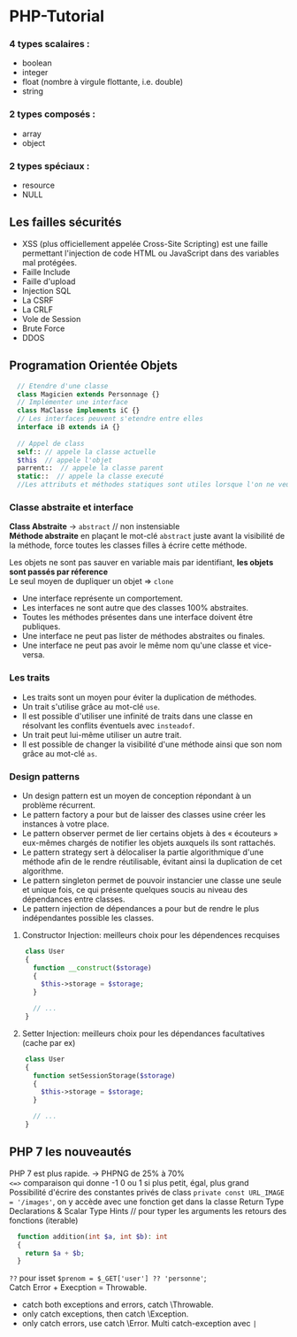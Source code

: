 # PHP-Tutorial

### 4 types scalaires :
* boolean       
* integer       
* float (nombre à virgule flottante, i.e. double)        
* string        
       
### 2 types composés :     
* array      
* object      

### 2 types spéciaux :
* resource     
* NULL     

## Les failles sécurités
* XSS (plus officiellement appelée Cross-Site Scripting) est une faille permettant l'injection de code HTML ou JavaScript dans des variables mal protégées.        
* Faille Include      
* Faille d'upload     
* Injection SQL      
* La CSRF      
* La CRLF      
* Vole de Session      
* Brute Force      
* DDOS

## Programation Orientée Objets
```php
  // Etendre d'une classe
  class Magicien extends Personnage {}
  // Implémenter une interface 
  class MaClasse implements iC {}
  // Les interfaces peuvent s'etendre entre elles
  interface iB extends iA {}
  
  // Appel de class
  self:: // appele la classe actuelle
  $this  // appele l'objet
  parrent::  // appele la classe parent
  static::  // appele la classe executé
  //Les attributs et méthodes statiques sont utiles lorsque l'on ne veut pas avoir besoin d'un objet pour s'en servir.
```

### Classe abstraite et interface
__Class Abstraite__ -> ```abstract``` // non instensiable     
__Méthode abstraite__ en plaçant le mot-clé ```abstract``` juste avant la visibilité de la méthode, force toutes les classes filles à écrire cette méthode.      
        
Les objets ne sont pas sauver en variable mais par identifiant, __les objets sont passés par réference__       
Le seul moyen de dupliquer un objet => ```clone```      

* Une interface représente un comportement.        
* Les interfaces ne sont autre que des classes 100% abstraites.        
* Toutes les méthodes présentes dans une interface doivent être publiques.        
* Une interface ne peut pas lister de méthodes abstraites ou finales.      
* Une interface ne peut pas avoir le même nom qu'une classe et vice-versa.        

### Les traits
* Les traits sont un moyen pour éviter la duplication de méthodes.
* Un trait s'utilise grâce au mot-clé ```use```.
* Il est possible d'utiliser une infinité de traits dans une classe en résolvant les conflits éventuels avec ```insteadof```.
* Un trait peut lui-même utiliser un autre trait.
* Il est possible de changer la visibilité d'une méthode ainsi que son nom grâce au mot-clé ```as```.

### Design patterns
* Un design pattern est un moyen de conception répondant à un problème récurrent.
* Le pattern factory a pour but de laisser des classes usine créer les instances à votre place.
* Le pattern observer permet de lier certains objets à des « écouteurs » eux-mêmes chargés de notifier les objets auxquels ils sont rattachés.
* Le pattern strategy sert à délocaliser la partie algorithmique d'une méthode afin de le rendre réutilisable, évitant ainsi la duplication de cet algorithme.
* Le pattern singleton permet de pouvoir instancier une classe une seule et unique fois, ce qui présente quelques soucis au niveau des dépendances entre classes.
* Le pattern injection de dépendances a pour but de rendre le plus indépendantes possible les classes.

1. Constructor Injection: meilleurs choix pour les dépendences recquises
```php
    class User
    {
      function __construct($storage)
      {
        $this->storage = $storage;
      }

      // ...
    }
```
2. Setter Injection: meilleurs choix pour les dépendances facultatives (cache par ex)
```php
    class User
    {
      function setSessionStorage($storage)
      {
        $this->storage = $storage;
      }

      // ...
    }
```

## PHP 7 les nouveautés
PHP 7 est plus rapide. -> PHPNG de 25% à 70%        
```<=>``` comparaison qui donne -1 0 ou 1 si plus petit, égal, plus grand 
Possibilité d'écrire des constantes privés de class ```private const URL_IMAGE = '/images'```, on y accède avec une fonction get dans la classe
Return Type Declarations & Scalar Type Hints  // pour typer les arguments les retours des fonctions (iterable)
```php
  function addition(int $a, int $b): int
  {
    return $a + $b;
  }
```
```??``` pour isset  ```$prenom = $_GET['user'] ?? 'personne'```;     
Catch Error + Execption = Throwable. 
* catch both exceptions and errors, catch \Throwable. 
* only catch exceptions, then catch \Exception. 
* only catch errors, use catch \Error.
Multi catch-exception avec ```|```
